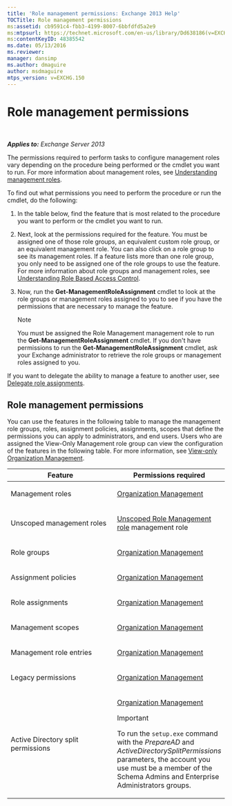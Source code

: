 ```yaml
---
title: 'Role management permissions: Exchange 2013 Help'
TOCTitle: Role management permissions
ms:assetid: cb9591c4-fbb3-4199-8007-6bbfdfd5a2e9
ms:mtpsurl: https://technet.microsoft.com/en-us/library/Dd638186(v=EXCHG.150)
ms:contentKeyID: 48385542
ms.date: 05/13/2016
ms.reviewer: 
manager: dansimp
ms.author: dmaguire
author: msdmaguire
mtps_version: v=EXCHG.150
---
```


# Role management permissions

 

_**Applies to:** Exchange Server 2013_

The permissions required to perform tasks to configure management roles vary depending on the procedure being performed or the cmdlet you want to run. For more information about management roles, see [Understanding management roles](understanding-management-roles-exchange-2013-help.md).

To find out what permissions you need to perform the procedure or run the cmdlet, do the following:

1. In the table below, find the feature that is most related to the procedure you want to perform or the cmdlet you want to run.

2. Next, look at the permissions required for the feature. You must be assigned one of those role groups, an equivalent custom role group, or an equivalent management role. You can also click on a role group to see its management roles. If a feature lists more than one role group, you only need to be assigned one of the role groups to use the feature. For more information about role groups and management roles, see [Understanding Role Based Access Control](understanding-role-based-access-control-exchange-2013-help.md).

3. Now, run the **Get-ManagementRoleAssignment** cmdlet to look at the role groups or management roles assigned to you to see if you have the permissions that are necessary to manage the feature.

    > [!NOTE]
    > You must be assigned the Role Management management role to run the <STRONG>Get-ManagementRoleAssignment</STRONG> cmdlet. If you don't have permissions to run the <STRONG>Get-ManagementRoleAssignment</STRONG> cmdlet, ask your Exchange administrator to retrieve the role groups or management roles assigned to you.

If you want to delegate the ability to manage a feature to another user, see [Delegate role assignments](delegate-role-assignments-exchange-2013-help.md).

## Role management permissions

You can use the features in the following table to manage the management role groups, roles, assignment policies, assignments, scopes that define the permissions you can apply to administrators, and end users. Users who are assigned the View-Only Management role group can view the configuration of the features in the following table. For more information, see [View-only Organization Management](view-only-organization-management-exchange-2013-help.md).

<table>
<colgroup>
<col style="width: 50%" />
<col style="width: 50%" />
</colgroup>
<thead>
<tr class="header">
<th>Feature</th>
<th>Permissions required</th>
</tr>
</thead>
<tbody>
<tr class="odd">
<td><p>Management roles</p></td>
<td><p><a href="organization-management-exchange-2013-help.md">Organization Management</a></p></td>
</tr>
<tr class="even">
<td><p>Unscoped management roles</p></td>
<td><p><a href="unscoped-role-management-role-exchange-2013-help.md">Unscoped Role Management role</a> management role</p></td>
</tr>
<tr class="odd">
<td><p>Role groups</p></td>
<td><p><a href="organization-management-exchange-2013-help.md">Organization Management</a></p></td>
</tr>
<tr class="even">
<td><p>Assignment policies</p></td>
<td><p><a href="organization-management-exchange-2013-help.md">Organization Management</a></p></td>
</tr>
<tr class="odd">
<td><p>Role assignments</p></td>
<td><p><a href="organization-management-exchange-2013-help.md">Organization Management</a></p></td>
</tr>
<tr class="even">
<td><p>Management scopes</p></td>
<td><p><a href="organization-management-exchange-2013-help.md">Organization Management</a></p></td>
</tr>
<tr class="odd">
<td><p>Management role entries</p></td>
<td><p><a href="organization-management-exchange-2013-help.md">Organization Management</a></p></td>
</tr>
<tr class="even">
<td><p>Legacy permissions</p></td>
<td><p><a href="organization-management-exchange-2013-help.md">Organization Management</a></p></td>
</tr>
<tr class="odd">
<td><p>Active Directory split permissions</p></td>
<td><p><a href="organization-management-exchange-2013-help.md">Organization Management</a></p>

> [!IMPORTANT]
> To run the <CODE>setup.exe</CODE> command with the <EM>PrepareAD</EM> and <EM>ActiveDirectorySplitPermissions</EM> parameters, the account you use must be a member of the Schema Admins and Enterprise Administrators groups.

</td>
</tr>
</tbody>
</table>
